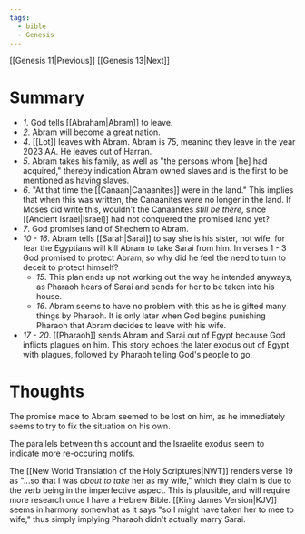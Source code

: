 ```yaml
---
tags:
  - bible
  - Genesis
---
```

[[Genesis 11|Previous]] [[Genesis 13|Next]]
# Summary
- *1*. God tells [[Abraham|Abram]] to leave.
- *2*. Abram will become a great nation.
- *4*. [[Lot]] leaves with Abram. Abram is 75, meaning they leave in the year 2023 AA. He leaves out of Harran.
- *5*. Abram takes his family, as well as "the persons whom \[he] had acquired," thereby indication Abram owned slaves and is the first to be mentioned as having slaves.
- *6*. "At that time the [[Canaan|Canaanites]] were in the land." This implies that when this was written, the Canaanites were no longer in the land. If Moses did write this, wouldn't the Canaanites *still be there*, since [[Ancient Israel|Israel]] had not conquered the promised land yet?
- *7*. God promises land of Shechem to Abram.
- *10 - 16*. Abram tells [[Sarah|Sarai]] to say she is his sister, not wife, for fear the Egyptians will kill Abram to take Sarai from him. In verses 1 - 3 God promised to protect Abram, so why did he feel the need to turn to deceit to protect himself?
	- *15*. This plan ends up not working out the way he intended anyways, as Pharaoh hears of Sarai and sends for her to be taken into his house.
	- *16*. Abram seems to have no problem with this as he is gifted many things by Pharaoh. It is only later when God begins punishing Pharaoh that Abram decides to leave with his wife.
- *17 - 20*. [[Pharaoh]] sends Abram and Sarai out of Egypt because God inflicts plagues on him. This story echoes the later exodus out of Egypt with plagues, followed by Pharaoh telling God's people to go.
# Thoughts
The promise made to Abram seemed to be lost on him, as he immediately seems to try to fix the situation on his own.

The parallels between this account and the Israelite exodus seem to indicate more re-occuring motifs.

The [[New World Translation of the Holy Scriptures|NWT]] renders verse 19 as "...so that I was _about to take_ her as my wife," which they claim is due to the verb being in the imperfective aspect. This is plausible, and will require more research once I have a Hebrew Bible. [[King James Version|KJV]] seems in harmony somewhat as it says "so I might have taken her to mee to wife," thus simply implying Pharaoh didn't actually marry Sarai.